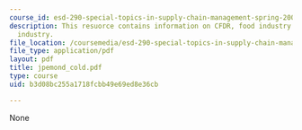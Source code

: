 ```yaml
---
course_id: esd-290-special-topics-in-supply-chain-management-spring-2005
description: This resuorce contains information on CFDR, food industry ans pharmaceutical
  industry.
file_location: /coursemedia/esd-290-special-topics-in-supply-chain-management-spring-2005/b3d08bc255a1718fcbb49e69ed8e36cb_jpemond_cold.pdf
file_type: application/pdf
layout: pdf
title: jpemond_cold.pdf
type: course
uid: b3d08bc255a1718fcbb49e69ed8e36cb

---
```

None